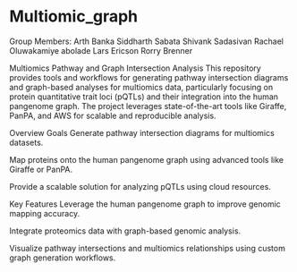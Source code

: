 # Multiomic_graph

Group Members: 
Arth Banka
Siddharth Sabata
Shivank Sadasivan
Rachael Oluwakamiye abolade
Lars Ericson
Rorry Brenner

Multiomics Pathway and Graph Intersection Analysis
This repository provides tools and workflows for generating pathway intersection diagrams and graph-based analyses for multiomics data, particularly focusing on protein quantitative trait loci (pQTLs) and their integration into the human pangenome graph. The project leverages state-of-the-art tools like Giraffe, PanPA, and AWS for scalable and reproducible analysis.

Overview
Goals
Generate pathway intersection diagrams for multiomics datasets.

Map proteins onto the human pangenome graph using advanced tools like Giraffe or PanPA.

Provide a scalable solution for analyzing pQTLs using cloud resources.

Key Features
Leverage the human pangenome graph to improve genomic mapping accuracy.

Integrate proteomics data with graph-based genomic analysis.

Visualize pathway intersections and multiomics relationships using custom graph generation workflows.

